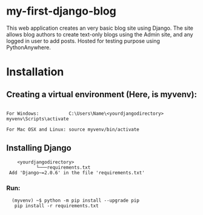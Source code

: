 # my-first-django-blog

This web application creates an very basic blog site using Django. 
The site allows blog authors to create text-only blogs using the Admin site, and any logged in user to add posts.
Hosted for testing purpose using PythonAnywhere.

# Installation
## Creating a virtual environment (Here, is myvenv):
  ```python3 -m venv myvenv
  
  For Windows:           C:\Users\Name\<yourdjangodirectory> myvenv\Scripts\activate
  
  For Mac OSX and Linux: source myvenv/bin/activate
  ```
## Installing Django
```
    <yourdjangodirectory>
           └───requirements.txt
 Add 'Django~=2.0.6' in the file 'requirements.txt'

```

### Run:
```
  (myvenv) ~$ python -m pip install --upgrade pip
   pip install -r requirements.txt
```
